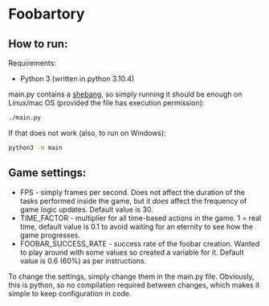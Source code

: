 # Foobartory

## How to run:
Requirements:
* Python 3 (written in python 3.10.4)

main.py contains a [shebang](https://en.wikipedia.org/wiki/Shebang_(Unix)), so simply running it should be enough on Linux/mac OS (provided the file has execution permission):

``` sh
./main.py
```

If that does not work (also, to run on Windows):

``` sh
python3 -m main
```

## Game settings:
* FPS - simply frames per second. Does not affect the duration of the tasks performed inside the game, but it *does* affect the frequency of game logic updates. Default value is 30.
* TIME_FACTOR - multiplier for all time-based actions in the game. 
1 = real time, default value is 0.1 to avoid waiting for an eternity to see how the game progresses.
* FOOBAR_SUCCESS_RATE - success rate of the foobar creation. Wanted to play around with some values so created a variable for it. Default value is 0.6 (60%) as per instructions.

To change the settings, simply change them in the main.py file. Obviously, this is python, so no compilation required between changes, which makes it simple to keep configuration in code.
